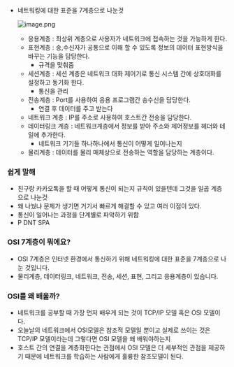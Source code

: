 - 네트워킹에 대한 표준을 7계층으로 나눈것
    
    ![image.png](https://prod-files-secure.s3.us-west-2.amazonaws.com/4fba3f0c-dcc6-460f-b219-0fcf2220fbcf/4dc15045-41e4-4275-9346-874d32fcea68/image.png)
    
    - 응용계층 : 최상위 계층으로 사용자가 네트워크에 접속하는 것을 가능하게 한다.
    - 표현계층 : 송,수신자가 공통으로 이해 할 수 있도록 정보의 데이터 표현방식을 바꾸는 기능을 담당한다.
        - 규격을 맞춰줌
    - 세션계층 : 세션 계층은 네트워크 대화 제어기로 통신 시스템 간에 상호대화를 설정하고 동기화 한다.
        - 통신을 관리
    - 전송계층 : Port를 사용하여 응용 프로그램간 송수신을 담당한다.
        - 연결 후 데이터를 주고 받는다
    - 네트워크 계층 : IP를 주소로 사용하여 호스트간 전송을 담당한다.
    - 데이터링크 계층 : 네트워크계층에서 정보를 받아 주소와 제어정보를 헤더와 테일에 추가한다.
        - 네트워크 기기들 하나하나에서 통신이 어떻게 일어나는지
    - 물리계층 : 데이터를 물리 매체상으로 전송하는 역할을 담당하는 계층이다.

### 쉽게 말해

- 친구랑 카카오톡을 할 때 어떻게 통신이 되는지 규칙이 있을텐데 그것을 일곱 계층으로 나눈것
- 왜 나눴냐 문제가 생기면 거기서 빠르게 해결할 수 있고 여러 이점이 있다.
- 통신이 일어나는 과정을 단계별로 파악하기 위함
- P DNT SPA

### OSI 7계층이 뭐에요?

- OSI 7계층은 인터넷 환경에서 통신하기 위해 네트워킹에 대한 표준을 7계층으로 나눈 것입니다.
- 물리계층, 데이터링크, 네트워크, 전송, 세션, 표현, 그리고 응용계층이 있습니다.

### OSI를 왜 배울까?

- 네트워크를 공부할 때 가장 먼저 배우게 되는 것이 TCP/IP 모델 혹은 OSI 모델이다.
- 오늘날의 네트워크에서 OSI모델은 참조적 모델일 뿐이고 실제로 쓰이는 것은 TCP/IP 모델이라는데 그렇다면 OSI 모델을 왜 배워야하는지
- 호스트 간의 연결을 계층화한다는 관점에서 OSI 모델은 더 세부적인 관점을 제공하기 때문에 네트워크를 학습하는 사람에게 훌륭한 참조모델이 된다.